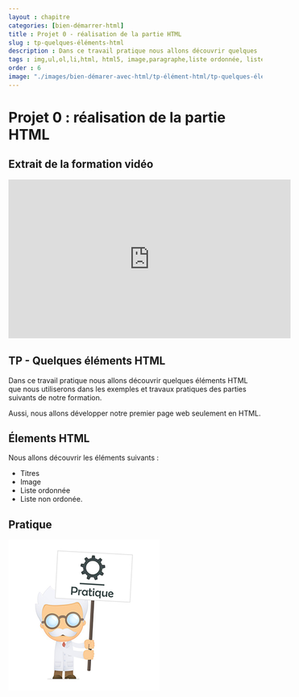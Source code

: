```yaml
---
layout : chapitre
categories: [bien-démarrer-html]
title : Projet 0 - réalisation de la partie HTML
slug : tp-quelques-éléments-html
description : Dans ce travail pratique nous allons découvrir quelques  éléments HTML que nous utiliserons dans les exemples et travaux pratiques des parties suivants de notre formation. 
tags : img,ul,ol,li,html, html5, image,paragraphe,liste ordonnée, liste non ordonée,titre,h1,h2
order : 6
image: "./images/bien-démarer-avec-html/tp-élément-html/tp-quelques-élément-html.png"
---
```

 

# Projet 0 : réalisation de la partie HTML

## Extrait de la formation vidéo

<div class="video-container">
<iframe width="560" height="315" src="https://www.youtube.com/embed/uaReBzoW8K0" title="YouTube video player" frameborder="0" allow="accelerometer; autoplay; clipboard-write; encrypted-media; gyroscope; picture-in-picture" allowfullscreen></iframe>
</div>

## TP - Quelques éléments  HTML

<!-- note -->

Dans ce travail pratique nous allons découvrir quelques  éléments HTML que nous utiliserons dans les exemples et travaux pratiques des parties suivants de notre formation. 

Aussi, nous allons développer notre premier page web seulement en HTML.

<!-- end note -->

## Élements HTML

<!-- g layout : t 12-5 -->

Nous allons découvrir les éléments suivants : 

- Titres
- Image
- Liste ordonnée
- Liste non ordonée.

## Pratique 

<!-- g layout : t 12-8 p-30 -->

![Explication pratique](./images/prof/explication-pratique.png)


